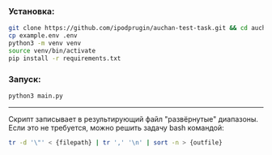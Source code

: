 ### Установка:

```bash
git clone https://github.com/ipodprugin/auchan-test-task.git && cd auchan-test-task
cp example.env .env
python3 -m venv venv
source venv/bin/activate
pip install -r requirements.txt
```

### Запуск:

```bash
python3 main.py
```

---

Скрипт записывает в результирующий файл "развёрнутые" диапазоны.  
Если это не требуется, можно решить задачу bash командой:

```bash
tr -d '\"' < {filepath} | tr ',' '\n' | sort -n > {outfile}
```
